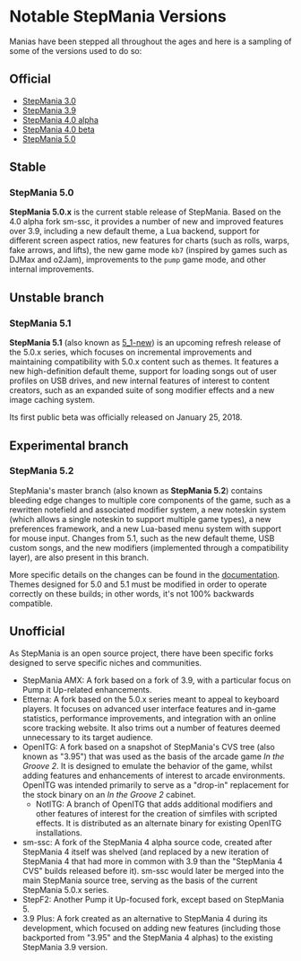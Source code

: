 Notable StepMania Versions
=======

Manias have been stepped all throughout the ages and here is a sampling of some of the versions used to do so:

Official
--------
* [StepMania 3.0](versions/stepmania-3-0)
* [StepMania 3.9](versions/stepmania-3-9)
* [StepMania 4.0 alpha](versions/stepmania-4-0-alpha)
* [StepMania 4.0 beta](versions/stepmania-4-0-beta)
* [StepMania 5.0](versions/stepmania-5-0)

## Stable
### StepMania 5.0
**StepMania 5.0.x** is the current stable release of StepMania. Based on the 4.0 alpha fork sm-ssc, it provides a number of new and improved features over 3.9, including a new default theme, a Lua backend, support for different screen aspect ratios, new features for charts (such as rolls, warps, fake arrows, and lifts), the new game mode `kb7` (inspired by games such as DJMax and o2Jam), improvements to the `pump` game mode, and other internal improvements.

## Unstable branch
### StepMania 5.1
**StepMania 5.1** (also known as [5_1-new](https://github.com/stepmania/stepmania/tree/5_1-new)) is an upcoming refresh release of the 5.0.x series, which focuses on incremental improvements and maintaining compatibility with 5.0.x content such as themes. It features a new high-definition default theme, support for loading songs out of user profiles on USB drives, and new internal features of interest to content creators, such as an expanded suite of song modifier effects and a new image caching system.

Its first public beta was officially released on January 25, 2018.

## Experimental branch
### StepMania 5.2
StepMania's master branch (also known as **StepMania 5.2**) contains bleeding edge changes to multiple core components of the game, such as a rewritten notefield and associated modifier system, a new noteskin system (which allows a single noteskin to support multiple game types), a new preferences framework, and a new Lua-based menu system with support for mouse input. Changes from 5.1, such as the new default theme, USB custom songs, and the new modifiers (implemented through a compatibility layer), are also present in this branch.

More specific details on the changes can be found in the [documentation](https://github.com/stepmania/stepmania/tree/master/Docs/Themerdocs/5.1_incompatibilities). Themes designed for 5.0 and 5.1 must be modified in order to operate correctly on these builds; in other words, it's not 100% backwards compatible.

Unofficial
----------
As StepMania is an open source project, there have been specific forks designed to serve specific niches and communities.

* StepMania AMX: A fork based on a fork of 3.9, with a particular focus on Pump it Up-related enhancements.
* Etterna: A fork based on the 5.0.x series meant to appeal to keyboard players. It focuses on advanced user interface features and in-game statistics, performance improvements, and integration with an online score tracking website. It also trims out a number of features deemed unnecessary to its target audience.
* OpenITG: A fork based on a snapshot of StepMania's CVS tree (also known as "3.95") that was used as the basis of the arcade game _In the Groove 2_. It is designed to emulate the behavior of the game, whilst adding features and enhancements of interest to arcade environments. OpenITG was intended primarily to serve as a "drop-in" replacement for the stock binary on an _In the Groove 2_ cabinet.
  * NotITG: A branch of OpenITG that adds additional modifiers and other features of interest for the creation of simfiles with scripted effects. It is distributed as an alternate binary for existing OpenITG installations.
* sm-ssc: A fork of the StepMania 4 alpha source code, created after StepMania 4 itself was shelved (and replaced by a new iteration of StepMania 4 that had more in common with 3.9 than the "StepMania 4 CVS" builds released before it). sm-ssc would later be merged into the main StepMania source tree, serving as the basis of the current StepMania 5.0.x series.
* StepF2: Another Pump it Up-focused fork, except based on StepMania 5.
* 3.9 Plus: A fork created as an alternative to StepMania 4 during its development, which focused on adding new features (including those backported from "3.95" and the StepMania 4 alphas) to the existing StepMania 3.9 version.